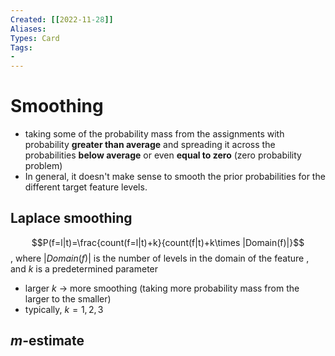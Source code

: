 ```yaml
---
Created: [[2022-11-28]]
Aliases: 
Types: Card
Tags: 
- 
---
```

# Smoothing
- taking some of the probability mass from the assignments with probability **greater than average** and spreading it across the probabilities **below average** or even **equal to zero** (zero probability problem)
- In general, it doesn't make sense to smooth the prior probabilities for the different target feature levels. 

## Laplace smoothing
$$P(f=l|t)=\frac{count(f=l|t)+k}{count(f|t)+k\times |Domain(f)|}$$
, where $|Domain(f)|$ is the number of levels in the domain of the feature
, and $k$ is a predetermined parameter
- larger $k$ → more smoothing 
  (taking more probability mass from the larger to the smaller)
- typically, $k=1, 2, 3$

## $m$-estimate
